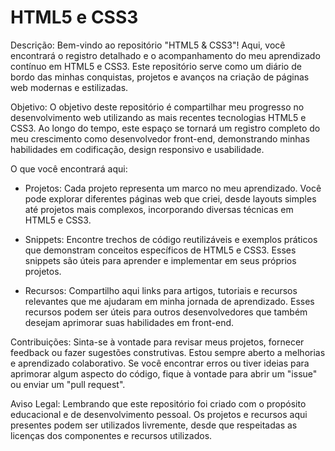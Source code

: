 # HTML5  e CSS3

Descrição:
Bem-vindo ao repositório "HTML5 & CSS3"! Aqui, você encontrará o registro detalhado e o acompanhamento do meu aprendizado contínuo em HTML5 e CSS3. Este repositório serve como um diário de bordo das minhas conquistas, projetos e avanços na criação de páginas web modernas e estilizadas.

Objetivo:
O objetivo deste repositório é compartilhar meu progresso no desenvolvimento web utilizando as mais recentes tecnologias HTML5 e CSS3. Ao longo do tempo, este espaço se tornará um registro completo do meu crescimento como desenvolvedor front-end, demonstrando minhas habilidades em codificação, design responsivo e usabilidade.

O que você encontrará aqui:

- Projetos: Cada projeto representa um marco no meu aprendizado. Você pode explorar diferentes páginas web que criei, desde layouts simples até projetos mais complexos, incorporando diversas técnicas em HTML5 e CSS3.

- Snippets: Encontre trechos de código reutilizáveis e exemplos práticos que demonstram conceitos específicos de HTML5 e CSS3. Esses snippets são úteis para aprender e implementar em seus próprios projetos.

- Recursos: Compartilho aqui links para artigos, tutoriais e recursos relevantes que me ajudaram em minha jornada de aprendizado. Esses recursos podem ser úteis para outros desenvolvedores que também desejam aprimorar suas habilidades em front-end.

Contribuições:
Sinta-se à vontade para revisar meus projetos, fornecer feedback ou fazer sugestões construtivas. Estou sempre aberto a melhorias e aprendizado colaborativo. Se você encontrar erros ou tiver ideias para aprimorar algum aspecto do código, fique à vontade para abrir um "issue" ou enviar um "pull request".

Aviso Legal:
Lembrando que este repositório foi criado com o propósito educacional e de desenvolvimento pessoal. Os projetos e recursos aqui presentes podem ser utilizados livremente, desde que respeitadas as licenças dos componentes e recursos utilizados.
